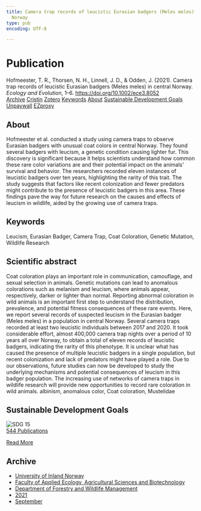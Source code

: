 ```yaml
---
title: Camera trap records of leucistic Eurasian badgers (Meles meles) in central
  Norway
type: pub
encoding: UTF-8

---
```

<h1>Publication</h1>
<article id="csl-bib-container-74BW5PQ9" class="csl-bib-container">
  <div class="csl-bib-body"> <div class="csl-entry">Hofmeester, T. R., Thorsen, N. H., Linnell, J. D., &#38; Odden, J. (2021). Camera trap records of leucistic Eurasian badgers (Meles meles) in central Norway. <i>Ecology and Evolution</i>, 1–6. <a href="https://doi.org/10.1002/ece3.8052">https://doi.org/10.1002/ece3.8052</a></div> </div>
  <div class="csl-bib-buttons">
    <a href="#taxonomy-article-74BW5PQ9" alt="archive" class="csl-bib-button">Archive</a>
    <a href="https://app.cristin.no/results/show.jsf?id=1932083" alt="Cristin" class="csl-bib-button">Cristin</a>
    <a href="http://zotero.org/groups/5881554/items/74BW5PQ9" alt="Zotero" class="csl-bib-button">Zotero</a>
    <a href="#keywords-article-74BW5PQ9" alt="keywords" class="csl-bib-button">Keywords</a>
    <a href="#about-article-74BW5PQ9" alt="about_pub" class="csl-bib-button">About</a>
    <a href="#sdg-article-74BW5PQ9" alt="sdg" class="csl-bib-button">Sustainable Development Goals</a>
    <a href="https://onlinelibrary.wiley.com/doi/pdfdirect/10.1002/ece3.8052" alt="Unpaywall" class="csl-bib-button">Unpaywall</a>
    <a href="https://onlinelibrary.wiley.com/doi/pdfdirect/10.1002/ece3.8052" alt="EZproxy" class="csl-bib-button">EZproxy</a>
  </div>
  <div id="csl-bib-meta-container-74BW5PQ9"></div>
</article>
<div id="csl-bib-meta-74BW5PQ9" class="csl-bib-meta">
  <article id="about-article-74BW5PQ9" class="about_pub-article">
    <h1>About</h1>
    Hofmeester et al. conducted a study using camera traps to observe Eurasian badgers with unusual coat colors in central Norway. They found several badgers with leucism, a genetic condition causing lighter fur. This discovery is significant because it helps scientists understand how common these rare color variations are and their potential impact on the animals' survival and behavior. The researchers recorded eleven instances of leucistic badgers over ten years, highlighting the rarity of this trait. The study suggests that factors like recent colonization and fewer predators might contribute to the presence of leucistic badgers in this area. These findings pave the way for future research on the causes and effects of leucism in wildlife, aided by the growing use of camera traps.
  </article>
  <article id="keywords-article-74BW5PQ9" class="keywords-article">
    <h1>Keywords</h1>
    Leucism, Eurasian Badger, Camera Trap, Coat Coloration, Genetic Mutation, Wildlife Research
  </article>
  <article id="abstract-article-74BW5PQ9" class="abstract-article">
    <h1>Scientific abstract</h1>
    Coat coloration plays an important role in communication, camouflage, and sexual selection in animals. Genetic mutations can lead to anomalous colorations such as melanism and leucism, where animals appear, respectively, darker or lighter than normal. Reporting abnormal coloration in wild animals is an important first step to understand the distribution, prevalence, and potential fitness consequences of these rare events. Here, we report several records of suspected leucism in the Eurasian badger (Meles meles) in a population in central Norway. Several camera traps recorded at least two leucistic individuals between 2017 and 2020. It took considerable effort, almost 400,000 camera trap nights over a period of 10 years all over Norway, to obtain a total of eleven records of leucistic badgers, indicating the rarity of this phenotype. It is unclear what has caused the presence of multiple leucistic badgers in a single population, but recent colonization and lack of predators might have played a role. Due to our observations, future studies can now be developed to study the underlying mechanisms and potential consequences of leucism in this badger population. The increasing use of networks of camera traps in wildlife research will provide new opportunities to record rare coloration in wild animals. 
albinism, anomalous color, Coat coloration, Mustelidae
  </article>
  <article id="sdg-article-74BW5PQ9" class="sdg-article">
    <h1>Sustainable Development Goals</h1>
    <div class="sdg-container"><div id="sdg15" class="sdg">
        <img src="{{< params subfolder >}}images/sdg/sdg15_en.png" class="image" alt="SDG 15">
        <div class="sdg-overlay">
          <a href="{{< params subfolder >}}en/archive/?sdg=15#archive" class="sdg-publication-count"><span>544</span> Publications</a>
          <p><a href="https://sdgs.un.org/goals/goal15" class="sdg-read-more">Read More</a></p>
        </div>
      </div></div>
  </article>
  <article id="taxonomy-article-74BW5PQ9" class="taxonomy-article">
    <h1>Archive</h1>
    <ul>
      <li><a href="{{< params subfolder >}}en/archive/?key=3DCRN523">University of Inland Norway</a></li>
      <li><a href="{{< params subfolder >}}en/archive/?key=T77LXH6D">Faculty of Applied Ecology, Agricultural Sciences and Biotechnology</a></li>
      <li><a href="{{< params subfolder >}}en/archive/?key=7TRARPE3">Department of Forestry and Wildlife Management</a></li>
      <li><a href="{{< params subfolder >}}en/archive/?key=5LT6Q2XL">2021</a></li>
      <li><a href="{{< params subfolder >}}en/archive/?key=J5FXM384">September</a></li>
    </ul>
  </article>
</div>
